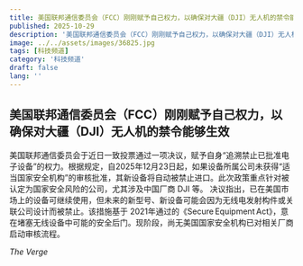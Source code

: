 ```yaml
---
title: 美国联邦通信委员会（FCC）刚刚赋予自己权力，以确保对大疆（DJI）无人机的禁令能够生效
published: 2025-10-29
description: '美国联邦通信委员会（FCC）刚刚赋予自己权力，以确保对大疆（DJI）无人机的禁令能够生效'
image: ../../assets/images/36825.jpg
tags: [科技频道]
category: '科技频道'
draft: false
lang: ''
---
```


## 美国联邦通信委员会（FCC）刚刚赋予自己权力，以确保对大疆（DJI）无人机的禁令能够生效

美国联邦通信委员会于近日一致投票通过一项决议，赋予自身“追溯禁止已批准电子设备”的权力。根据规定，自2025年12月23日起，如果设备所属公司未获得“适当国家安全机构”的审核批准，其新设备将自动被禁止进口。此次政策重点针对被认定为国家安全风险的公司，尤其涉及中国厂商 DJI 等。
决议指出，已在美国市场上的设备可继续使用，但未来的新型号、新设备可能会因为无线电发射构件或关联公司设计而被禁止。该措施基于 2021年通过的《Secure Equipment Act》，意在堵塞无线设备中可能的安全后门。现阶段，尚无美国国家安全机构已对相关厂商启动审核流程。

*The Verge*
